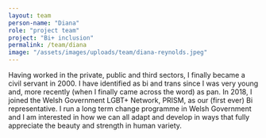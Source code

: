 ```yaml
---
layout: team
person-name: "Diana"
role: "project team"
project: "Bi+ inclusion"
permalink: /team/diana
image: "/assets/images/uploads/team/diana-reynolds.jpeg"
---
```


Having worked in the private, public and third sectors, I finally became a civil servant in 2000.  I have identified as bi and trans since I was very young and, more recently (when I finally came across the word) as pan.  In 2018, I joined the Welsh Government LGBT+ Network, PRISM, as our (first ever) Bi representative. I run a long term change programme in Welsh Government and I am interested in how we can all adapt and develop in ways that fully appreciate the beauty and strength in human variety.

